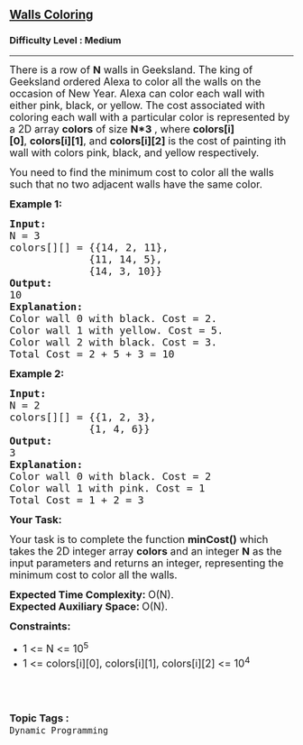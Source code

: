 <h2><a href="https://practice.geeksforgeeks.org/problems/walls-coloring--170646/1?page=3&difficulty[]=2&category[]=Dynamic%20Programming&sortBy=submissions">Walls Coloring</a></h2><h3>Difficulty Level : Medium</h3><hr><div class="problems_problem_content__Xm_eO"><p><span style="font-size:18px">There is a row of&nbsp;<strong>N</strong>&nbsp;walls in Geeksland. The king of Geeksland ordered Alexa to color all the walls on the occasion of New Year. Alexa can color each wall with either pink, black, or yellow. The cost associated with coloring each wall with a particular color is represented by a 2D array <strong>colors</strong> of size <strong>N*3</strong>&nbsp;, where&nbsp;<strong>colors[i][0]</strong>,&nbsp;<strong>colors[i][1]</strong>, and&nbsp;<strong>colors[i][2]</strong>&nbsp;is the cost of painting ith wall with colors pink, black, and yellow respectively.</span></p>

<p><span style="font-size:18px">You need to find the minimum cost to color all the walls such that no two adjacent walls have the same color.</span></p>

<p><span style="font-size:18px"><strong>Example 1:</strong></span></p>

<pre><span style="font-size:18px"><strong>Input:</strong>
N = 3
colors[][] = {{14, 2, 11},
             {11, 14, 5},
             {14, 3, 10}}
<strong>Output:</strong>
10
<strong>Explanation:</strong>
Color wall 0 with black. Cost = 2. 
Color wall 1 with yellow. Cost = 5. 
Color wall 2 with black. Cost = 3.
Total Cost = 2 + 5 + 3 = 10</span></pre>

<p><span style="font-size:18px"><strong>Example 2:</strong></span></p>

<pre><span style="font-size:18px"><strong>Input:</strong>
N = 2
colors[][] = {{1, 2, 3},
             {1, 4, 6}}
<strong>Output:</strong>
3
<strong>Explanation:</strong>
Color wall 0 with black. Cost = 2
Color wall 1 with pink. Cost = 1
Total Cost = 1 + 2 = 3</span></pre>

<p><span style="font-size:18px"><strong>Your Task:</strong></span></p>

<p><span style="font-size:18px">Your task is to complete the function <strong>minCost()</strong> which takes the 2D integer array <strong>colors</strong>&nbsp;and an integer <strong>N</strong> as the input parameters&nbsp;and returns an integer, representing the minimum cost to color&nbsp;all the walls.</span></p>

<p><span style="font-size:18px"><strong>Expected Time Complexity:&nbsp;</strong>O(N).<br>
<strong>Expected Auxiliary Space:&nbsp;</strong>O(N).</span></p>

<p><span style="font-size:18px"><strong>Constraints:</strong></span></p>

<ul>
	<li><span style="font-size:18px">1 &lt;= N &lt;= 10<sup>5</sup></span></li>
	<li><span style="font-size:18px">1 &lt;= colors[i][0], colors[i][1], colors[i][2] &lt;= 10<sup>4</sup></span></li>
</ul>

<p>&nbsp;</p>
</div><br><p><span style=font-size:18px><strong>Topic Tags : </strong><br><code>Dynamic Programming</code>&nbsp;